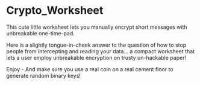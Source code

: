 # Crypto_Worksheet
This cute little worksheet lets you manually encrypt short messages with unbreakable one-time-pad.

Here is a slightly tongue-in-cheek answer to the question of how to stop people from intercepting and reading your data... a compact worksheet that lets a user employ unbreakable encryption on trusty un-hackable paper!

Enjoy - And make sure you use a real coin on a real cement floor to generate random binary keys!
